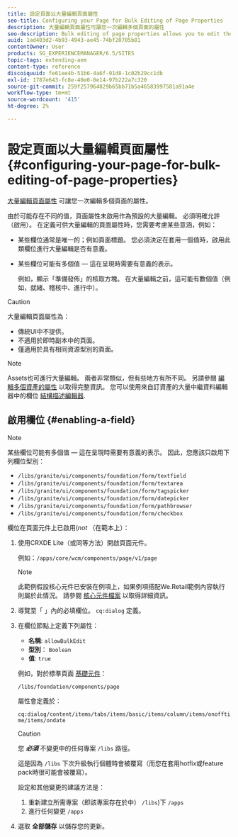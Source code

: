 ```yaml
---
title: 設定頁面以大量編輯頁面屬性
seo-title: Configuring your Page for Bulk Editing of Page Properties
description: 大量編輯頁面屬性可讓您一次編輯多個頁面的屬性
seo-description: Bulk editing of page properties allows you to edit the properties of multiple pages at once
uuid: 1ad403d2-4b93-4943-ae45-74bf20705b81
contentOwner: User
products: SG_EXPERIENCEMANAGER/6.5/SITES
topic-tags: extending-aem
content-type: reference
discoiquuid: fe61ee4b-51b6-4a6f-91d8-1c02b29cc1db
exl-id: 1787e643-fc8e-40e0-8e14-97b222a7c320
source-git-commit: 259f257964829b65bb71b5a46583997581a91a4e
workflow-type: tm+mt
source-wordcount: '415'
ht-degree: 2%

---
```


# 設定頁面以大量編輯頁面屬性 {#configuring-your-page-for-bulk-editing-of-page-properties}

[大量編輯頁面屬性](/help/sites-authoring/editing-page-properties.md#from-the-sites-console-multiple-pages) 可讓您一次編輯多個頁面的屬性。

由於可能存在不同的值，頁面屬性未啟用作為預設的大量編輯。 必須明確允許（啟用）。 在定義可供大量編輯的頁面屬性時，您需要考慮某些意涵，例如：

* 某些欄位通常是唯一的；例如頁面標題。 您必須決定在套用一個值時，啟用此類欄位進行大量編輯是否有意義。
* 某些欄位可能有多個值 — 這在呈現時需要有意義的表示。

  例如，顯示「準備發佈」的核取方塊。 在大量編輯之前，這可能有數個值（例如，就緒、稽核中、進行中）。

>[!CAUTION]
>
>大量編輯頁面屬性為：
>
>* 傳統UI中不提供。
>* 不適用於即時副本中的頁面。
>* 僅適用於具有相同資源型別的頁面。
>

>[!NOTE]
>
>Assets也可進行大量編輯。 兩者非常類似，但有些地方有所不同。 另請參閱 [編輯多個資產的屬性](/help/assets/metadata.md) 以取得完整資訊。 您可以使用來自訂資產的大量中繼資料編輯器中的欄位 [結構描述編輯器](/help/assets/metadata-schemas.md).

## 啟用欄位 {#enabling-a-field}

>[!NOTE]
>
>某些欄位可能有多個值 — 這在呈現時需要有意義的表示。 因此，您應該只啟用下列欄位型別：
>
>* `/libs/granite/ui/components/foundation/form/textfield`
>* `/libs/granite/ui/components/foundation/form/textarea`
>* `/libs/granite/ui/components/foundation/form/tagspicker`
>* `/libs/granite/ui/components/foundation/form/datepicker`
>* `/libs/granite/ui/components/foundation/form/pathbrowser`
>* `/libs/granite/ui/components/foundation/form/checkbox`
>

欄位在頁面元件上已啟用(*not* （在範本上）：

1. 使用CRXDE Lite（或同等方法）開啟頁面元件。

   例如：`/apps/core/wcm/components/page/v1/page`

   >[!NOTE]
   >
   >此範例假設核心元件已安裝在例項上，如果例項搭配We.Retail範例內容執行則屬於此情況。 請參閱 [核心元件檔案](https://experienceleague.adobe.com/docs/experience-manager-core-components/using/introduction.html) 以取得詳細資訊。

1. 導覽至「 」內的必填欄位。 `cq:dialog` 定義。
1. 在欄位節點上定義下列屬性：

   * **名稱**: `allowBulkEdit`
   * **型別**： `Boolean`
   * **值**: `true`

   例如，對於標準頁面 [基礎元件](/help/sites-authoring/default-components-foundation.md)：

   `/libs/foundation/components/page`

   屬性會定義於：

   `cq:dialog/content/items/tabs/items/basic/items/column/items/onofftime/items/ondate`

   >[!CAUTION]
   >
   >您 ***必須*** 不變更中的任何專案 `/libs` 路徑。
   >
   >這是因為 `/libs` 下次升級執行個體時會被覆寫（而您在套用hotfix或feature pack時很可能會被覆寫）。
   >
   >設定和其他變更的建議方法是：
   >
   >    1. 重新建立所需專案（即該專案存在於中） `/libs`)下 `/apps`
   >    1. 進行任何變更 `/apps`

1. 選取 **全部儲存** 以儲存您的更新。
